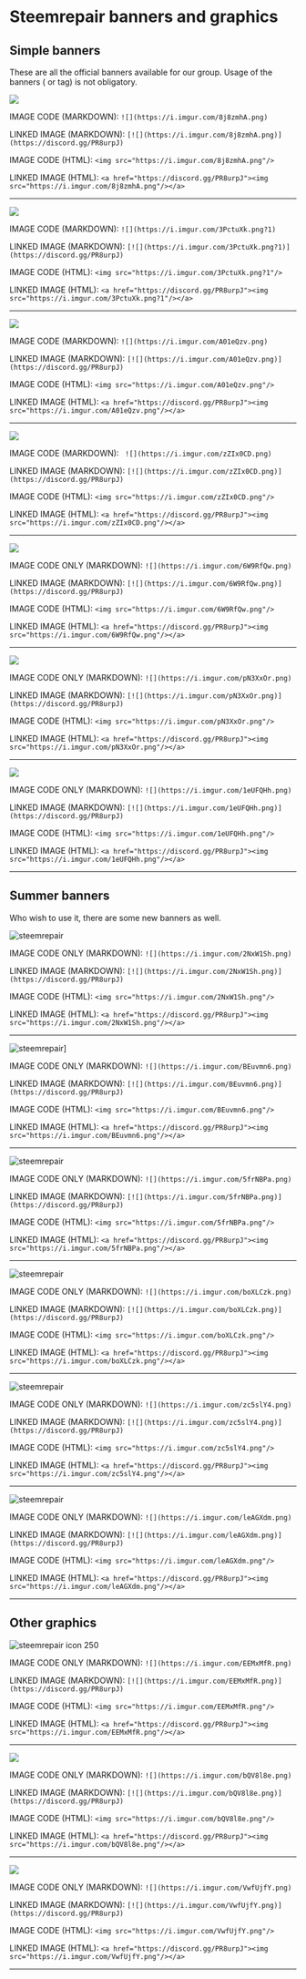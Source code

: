 
# Steemrepair banners and graphics

## Simple banners

These are all the official banners available for our group.
Usage of the banners ( or tag) is not obligatory.


![](https://i.imgur.com/8j8zmhA.png)

IMAGE CODE (MARKDOWN): ```![](https://i.imgur.com/8j8zmhA.png)```

LINKED IMAGE (MARKDOWN): ```[![](https://i.imgur.com/8j8zmhA.png)](https://discord.gg/PR8urpJ)```

IMAGE CODE (HTML): ```<img src="https://i.imgur.com/8j8zmhA.png"/>```

LINKED IMAGE (HTML): ```<a href="https://discord.gg/PR8urpJ"><img src="https://i.imgur.com/8j8zmhA.png"/></a>```

-----

![](https://i.imgur.com/3PctuXk.png?1)

IMAGE CODE (MARKDOWN): ```![](https://i.imgur.com/3PctuXk.png?1)```

LINKED IMAGE (MARKDOWN): ```[![](https://i.imgur.com/3PctuXk.png?1)](https://discord.gg/PR8urpJ)```

IMAGE CODE (HTML): ```<img src="https://i.imgur.com/3PctuXk.png?1"/>```

LINKED IMAGE (HTML): ```<a href="https://discord.gg/PR8urpJ"><img src="https://i.imgur.com/3PctuXk.png?1"/></a>```

-----

![](https://i.imgur.com/A01eQzv.png)

IMAGE CODE (MARKDOWN): ```![](https://i.imgur.com/A01eQzv.png)```

LINKED IMAGE (MARKDOWN): ```[![](https://i.imgur.com/A01eQzv.png)](https://discord.gg/PR8urpJ)```

IMAGE CODE (HTML): ```<img src="https://i.imgur.com/A01eQzv.png"/>```

LINKED IMAGE (HTML): ```<a href="https://discord.gg/PR8urpJ"><img src="https://i.imgur.com/A01eQzv.png"/></a>```

-----

![](https://i.imgur.com/zZIx0CD.png)

IMAGE CODE (MARKDOWN): ``` ![](https://i.imgur.com/zZIx0CD.png)```

LINKED IMAGE (MARKDOWN): ```[![](https://i.imgur.com/zZIx0CD.png)](https://discord.gg/PR8urpJ)```

IMAGE CODE (HTML): ```<img src="https://i.imgur.com/zZIx0CD.png"/>```

LINKED IMAGE (HTML): ```<a href="https://discord.gg/PR8urpJ"><img src="https://i.imgur.com/zZIx0CD.png"/></a>```

-----

![](https://i.imgur.com/6W9RfQw.png)

IMAGE CODE ONLY (MARKDOWN): ```![](https://i.imgur.com/6W9RfQw.png)```

LINKED IMAGE (MARKDOWN): ```[![](https://i.imgur.com/6W9RfQw.png)](https://discord.gg/PR8urpJ)```

IMAGE CODE (HTML): ```<img src="https://i.imgur.com/6W9RfQw.png"/>```

LINKED IMAGE (HTML): ```<a href="https://discord.gg/PR8urpJ"><img src="https://i.imgur.com/6W9RfQw.png"/></a>```

-----


![](https://i.imgur.com/pN3XxOr.png)

IMAGE CODE ONLY (MARKDOWN): ```![](https://i.imgur.com/pN3XxOr.png)```

LINKED IMAGE (MARKDOWN): ```[![](https://i.imgur.com/pN3XxOr.png)](https://discord.gg/PR8urpJ)```

IMAGE CODE (HTML): ```<img src="https://i.imgur.com/pN3XxOr.png"/>```

LINKED IMAGE (HTML): ```<a href="https://discord.gg/PR8urpJ"><img src="https://i.imgur.com/pN3XxOr.png"/></a>```

-----


![](https://i.imgur.com/1eUFQHh.png)

IMAGE CODE ONLY (MARKDOWN): ```![](https://i.imgur.com/1eUFQHh.png)```

LINKED IMAGE (MARKDOWN): ```[![](https://i.imgur.com/1eUFQHh.png)](https://discord.gg/PR8urpJ)```

IMAGE CODE (HTML): ```<img src="https://i.imgur.com/1eUFQHh.png"/>```

LINKED IMAGE (HTML): ```<a href="https://discord.gg/PR8urpJ"><img src="https://i.imgur.com/1eUFQHh.png"/></a>```

-----

## Summer banners

Who wish to use it, there are some new banners as well.

![steemrepair](https://i.imgur.com/2NxW1Sh.png)

IMAGE CODE ONLY (MARKDOWN): ```![](https://i.imgur.com/2NxW1Sh.png)```

LINKED IMAGE (MARKDOWN): ```[![](https://i.imgur.com/2NxW1Sh.png)](https://discord.gg/PR8urpJ)```

IMAGE CODE (HTML): ```<img src="https://i.imgur.com/2NxW1Sh.png"/>```

LINKED IMAGE (HTML): ```<a href="https://discord.gg/PR8urpJ"><img src="https://i.imgur.com/2NxW1Sh.png"/></a>```

-----

![steemrepair](https://i.imgur.com/BEuvmn6.png)]

IMAGE CODE ONLY (MARKDOWN): ```![](https://i.imgur.com/BEuvmn6.png)```

LINKED IMAGE (MARKDOWN): ```[![](https://i.imgur.com/BEuvmn6.png)](https://discord.gg/PR8urpJ)```

IMAGE CODE (HTML): ```<img src="https://i.imgur.com/BEuvmn6.png"/>```

LINKED IMAGE (HTML): ```<a href="https://discord.gg/PR8urpJ"><img src="https://i.imgur.com/BEuvmn6.png"/></a>```

-----

![steemrepair](https://i.imgur.com/5frNBPa.png)

IMAGE CODE ONLY (MARKDOWN): ```![](https://i.imgur.com/5frNBPa.png)```

LINKED IMAGE (MARKDOWN): ```[![](https://i.imgur.com/5frNBPa.png)](https://discord.gg/PR8urpJ)```

IMAGE CODE (HTML): ```<img src="https://i.imgur.com/5frNBPa.png"/>```

LINKED IMAGE (HTML): ```<a href="https://discord.gg/PR8urpJ"><img src="https://i.imgur.com/5frNBPa.png"/></a>```

-----

![steemrepair](https://i.imgur.com/boXLCzk.png)

IMAGE CODE ONLY (MARKDOWN): ```![](https://i.imgur.com/boXLCzk.png)```

LINKED IMAGE (MARKDOWN): ```[![](https://i.imgur.com/boXLCzk.png)](https://discord.gg/PR8urpJ)```

IMAGE CODE (HTML): ```<img src="https://i.imgur.com/boXLCzk.png"/>```

LINKED IMAGE (HTML): ```<a href="https://discord.gg/PR8urpJ"><img src="https://i.imgur.com/boXLCzk.png"/></a>```

-----

![steemrepair](https://i.imgur.com/zc5slY4.png)

IMAGE CODE ONLY (MARKDOWN): ```![](https://i.imgur.com/zc5slY4.png)```

LINKED IMAGE (MARKDOWN): ```[![](https://i.imgur.com/zc5slY4.png)](https://discord.gg/PR8urpJ)```

IMAGE CODE (HTML): ```<img src="https://i.imgur.com/zc5slY4.png"/>```

LINKED IMAGE (HTML): ```<a href="https://discord.gg/PR8urpJ"><img src="https://i.imgur.com/zc5slY4.png"/></a>```

-----

![steemrepair](https://i.imgur.com/leAGXdm.png)

IMAGE CODE ONLY (MARKDOWN): ```![](https://i.imgur.com/leAGXdm.png)```

LINKED IMAGE (MARKDOWN): ```[![](https://i.imgur.com/leAGXdm.png)](https://discord.gg/PR8urpJ)```

IMAGE CODE (HTML): ```<img src="https://i.imgur.com/leAGXdm.png"/>```

LINKED IMAGE (HTML): ```<a href="https://discord.gg/PR8urpJ"><img src="https://i.imgur.com/leAGXdm.png"/></a>```

-----

## Other graphics

![steemrepair icon 250](https://i.imgur.com/EEMxMfR.png)

IMAGE CODE ONLY (MARKDOWN): ```![](https://i.imgur.com/EEMxMfR.png)```

LINKED IMAGE (MARKDOWN): ```[![](https://i.imgur.com/EEMxMfR.png)](https://discord.gg/PR8urpJ)```

IMAGE CODE (HTML): ```<img src="https://i.imgur.com/EEMxMfR.png"/>```

LINKED IMAGE (HTML): ```<a href="https://discord.gg/PR8urpJ"><img src="https://i.imgur.com/EEMxMfR.png"/></a>```

-----

![](https://i.imgur.com/bQV8l8e.png)

IMAGE CODE ONLY (MARKDOWN): ```![](https://i.imgur.com/bQV8l8e.png)```

LINKED IMAGE (MARKDOWN): ```[![](https://i.imgur.com/bQV8l8e.png)](https://discord.gg/PR8urpJ)```

IMAGE CODE (HTML): ```<img src="https://i.imgur.com/bQV8l8e.png"/>```

LINKED IMAGE (HTML): ```<a href="https://discord.gg/PR8urpJ"><img src="https://i.imgur.com/bQV8l8e.png"/></a>```

-----

![](https://i.imgur.com/VwfUjfY.png)

IMAGE CODE ONLY (MARKDOWN): ```![](https://i.imgur.com/VwfUjfY.png)```

LINKED IMAGE (MARKDOWN): ```[![](https://i.imgur.com/VwfUjfY.png)](https://discord.gg/PR8urpJ)```

IMAGE CODE (HTML): ```<img src="https://i.imgur.com/VwfUjfY.png"/>```

LINKED IMAGE (HTML): ```<a href="https://discord.gg/PR8urpJ"><img src="https://i.imgur.com/VwfUjfY.png"/></a>```

-----


